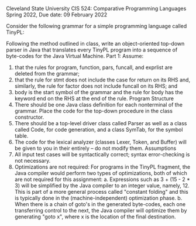 Cleveland State University
CIS 524: Comparative Programming Languages
Spring 2022, Due date: 09 February 2022

Consider the following grammar for a simple programming language called TinyPL:


Following the method outlined in class, write an object-oriented top-down parser in Java that translates every TinyPL program into a sequence of byte-codes for the Java Virtual Machine.
Part 1: Assume:
1. that the rules for program, function, pars, funcall, and exprlist are deleted from the grammar;
2. that the rule for stmt does not include the case for return on its RHS and, similarly, the rule for factor does not include funcall on its RHS; and
3. body is the start symbol of the grammar and the rule for body has the keyword end on the RHS at the end of the rule.
   Program Structure
1. There should be one Java class definition for each nonterminal of the grammar. Place the code for the top-down procedure in the class constructor.
2. There should be a top-level driver class called Parser as well as a class called Code, for code generation, and a class SymTab, for the symbol table.
3. The code for the lexical analyzer (classes Lexer, Token, and Buffer) will be given to you in their entirely – do not modify them.
   Assumptions
1. All input test cases will be syntactically correct; syntax error-checking is not necessary.
2. Optimizations are not required: For programs in the TinyPL fragment, the Java compiler would perform two types of optimizations, both of which are not required for this assignment:
   a. Expressions such as 3 + (15 - 2 * 3) will be simplified by the Java compiler to an integer value, namely, 12. This is part of a more general process called "constant folding" and this is typically done in the (machine-independent) optimization phase.
   b. When there is a chain of goto's in the generated byte-codes, each one transferring control to the next, the Java compiler will optimize them by generating "goto x", where x is the location of the final destination.
